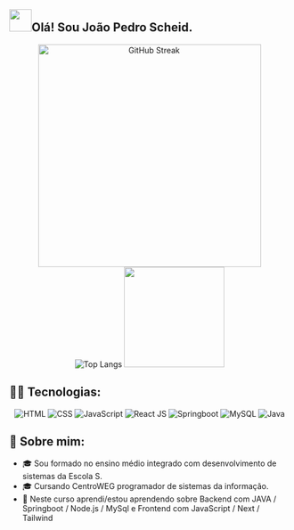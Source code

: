 ## <img height="40" src="[https://tenor.com/view/dev-gif-23299500](https://c.tenor.com/o6aj3W2I7rMAAAAC/dev.gif)"/>Olá! Sou João Pedro Scheid.


<div align="center">
  <img src="https://github-readme-streak-stats.herokuapp.com?user=viniciusmurara&theme=tokyonight" alt="GitHub Streak" width="400"><br>
  <img src="https://github-readme-stats.vercel.app/api/top-langs/?username=JoaoScheid&layout=pie&theme=tokyonight" alt="Top Langs">
  <img height="180em" src="https://github-readme-stats.vercel.app/api/top-langs/?username=JoaoScheid&layout=compact&card_width=300&theme=dark" />
</div>


## 👩‍💻 Tecnologias:

<div align="center">
  
  <div align="center">
    <img title="HTML-5" alt="HTML" src="https://img.shields.io/badge/HTML5-E34F26?style=for-the-badge&logo=html5&logoColor=white" />
    <img title="CSS-3" alt="CSS" src="https://img.shields.io/badge/CSS3-1572B6?style=for-the-badge&logo=css3&logoColor=white" />
    <img title="JavaScript" alt="JavaScript" src="https://img.shields.io/badge/JavaScript-F7DF1E?style=for-the-badge&logo=javascript&logoColor=black" />
    <img title="ReactJS" alt="React JS" src="https://img.shields.io/badge/React-20232A?style=for-the-badge&logo=react&logoColor=61DAFB" />
    <img title="Springboot" alt="Springboot" src="https://img.shields.io/badge/Springboot-6DB33F?style=for-the-badge&logo=spring-boot&logoColor=white" />
    <img title="MySQL" alt="MySQL" src="https://img.shields.io/badge/MySQL-4479A1?style=for-the-badge&logo=mysql&logoColor=white" />
    <img title="Java" alt="Java" src="https://img.shields.io/badge/Java-007396?style=for-the-badge&logo=java&logoColor=white" />
  </div>
</div>


## 📖 Sobre mim:

- 🎓 Sou formado no ensino médio integrado com desenvolvimento de sistemas da Escola S. 
- 🎓 Cursando CentroWEG programador de sistemas da informação.
- 🌱 Neste curso aprendi/estou aprendendo sobre Backend com JAVA / Springboot / Node.js / MySql e Frontend com JavaScript / Next / Tailwind


